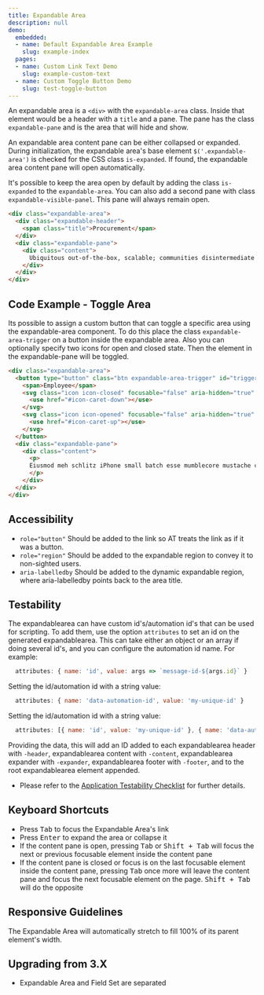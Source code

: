 ```yaml
---
title: Expandable Area
description: null
demo:
  embedded:
  - name: Default Expandable Area Example
    slug: example-index
  pages:
  - name: Custom Link Text Demo
    slug: example-custom-text
  - name: Custom Toggle Button Demo
    slug: test-toggle-button
---
```


An expandable area is a `<div>` with the `expandable-area` class. Inside that element would be a header with a `title` and a pane. The pane has the class `expandable-pane` and is the area that will hide and show.

An expandable area content pane can be either collapsed or expanded. During initialization, the expandable area's base element `$('.expandable-area')` is checked for the CSS class `is-expanded`. If found, the expandable area content pane will open automatically.

It's possible to keep the area open by default by adding the class `is-expanded` to the `expandable-area`. You can also add a second pane with class `expandable-visible-panel`. This pane will always remain open.

```html
<div class="expandable-area">
  <div class="expandable-header">
    <span class="title">Procurement</span>
  </div>
  <div class="expandable-pane">
    <div class="content">
      Ubiquitous out-of-the-box, scalable; communities disintermediate beta-test, enable utilize markets dynamic infomediaries virtual data-driven synergistic aggregate infrastructures, "cross-platform, feeds bleeding-edge tagclouds." Platforms extend interactive B2C benchmark proactive, embrace e-markets, transition generate peer-to-peer.
    </div>
  </div>
</div>
```

## Code Example - Toggle Area

Its possible to assign a custom button that can toggle a specific area using the expandable-area component.  To do this place the class `expandable-area-trigger` on a button inside the expandable area. Also you can optionally specify two icons for open and closed state. Then the element in the expandable-pane will be toggled.

```html
<div class="expandable-area">
  <button type="button" class="btn expandable-area-trigger" id="trigger-btn">
    <span>Employee</span>
    <svg class="icon icon-closed" focusable="false" aria-hidden="true" role="presentation">
      <use href="#icon-caret-down"></use>
    </svg>
    <svg class="icon icon-opened" focusable="false" aria-hidden="true" role="presentation">
      <use href="#icon-caret-up"></use>
    </svg>
  </button>
  <div class="expandable-pane">
    <div class="content">
      <p>
      Eiusmod meh schlitz iPhone small batch esse mumblecore mustache cliche sartorial keffiyeh fixie tattooed pour-over. Tofu poke la croix tote bag unicorn poutine. Meh pork belly sartorial iceland umami chia et. Qui bushwick PBR&B cronut mixtape, celiac food truck distillery magna squid kombucha forage irure. Chambray polaroid cornhole tumblr.
      </p>
    </div>
  </div>
</div>
```

## Accessibility

- `role="button"` Should be added to the link so AT treats the link as if it was a button.
- `role="region"` Should be added to the expandable region to convey it to non-sighted users.
- `aria-labelledby` Should be added to the dynamic expandable region, where aria-labelledby points back to the area title.

## Testability

The expandablearea can have custom id's/automation id's that can be used for scripting. To add them, use the option `attributes` to set an id on the generated expandablearea. This can take either an object or an array if doing several id's, and you can configure the automation id name. For example:

```js
  attributes: { name: 'id', value: args => `message-id-${args.id}` }
```

Setting the id/automation id with a string value:

```js
  attributes: { name: 'data-automation-id', value: 'my-unique-id' }
```

Setting the id/automation id with a string value:

```js
  attributes: [{ name: 'id', value: 'my-unique-id' }, { name: 'data-automation-id', value: 'my-unique-id' }]
```

Providing the data, this will add an ID added to each expandablearea header with `-header`, expandablearea content with `-content`, expandablearea expander with `-expander`, expandablearea footer with `-footer`, and to the root expandablearea element appended.

- Please refer to the [Application Testability Checklist](https://design.infor.com/resources/application-testability-checklist) for further details.

## Keyboard Shortcuts

- Press <kbd>Tab</kbd> to focus the Expandable Area's link
- Press <kbd>Enter</kbd> to expand the area or collapse it
- If the content pane is open, pressing <kbd>Tab</kbd> or <kbd>Shift + Tab</kbd> will focus the next or previous focusable element inside the content pane
- If the content pane is closed or focus is on the last focusable element inside the content pane, pressing <kbd>Tab</kbd> once more will leave the content pane and focus the next focusable element on the page. <kbd>Shift + Tab</kbd> will do the opposite

## Responsive Guidelines

The Expandable Area will automatically stretch to fill 100% of its parent element's width.

## Upgrading from 3.X

- Expandable Area and Field Set are separated
